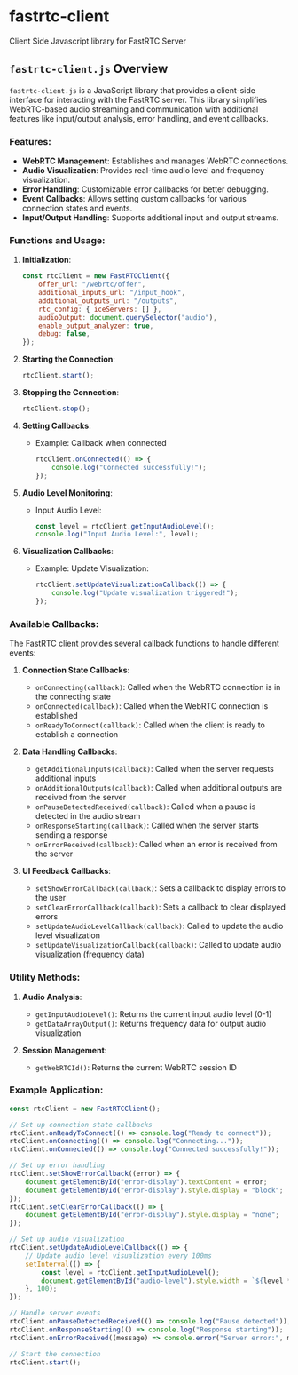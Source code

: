 # fastrtc-client
Client Side Javascript library for FastRTC Server

## `fastrtc-client.js` Overview

`fastrtc-client.js` is a JavaScript library that provides a client-side interface for interacting with the FastRTC server. This library simplifies WebRTC-based audio streaming and communication with additional features like input/output analysis, error handling, and event callbacks.

### Features:
- **WebRTC Management**: Establishes and manages WebRTC connections.
- **Audio Visualization**: Provides real-time audio level and frequency visualization.
- **Error Handling**: Customizable error callbacks for better debugging.
- **Event Callbacks**: Allows setting custom callbacks for various connection states and events.
- **Input/Output Handling**: Supports additional input and output streams.

### Functions and Usage:
1. **Initialization**:
   ```javascript
   const rtcClient = new FastRTCClient({
       offer_url: "/webrtc/offer",
       additional_inputs_url: "/input_hook",
       additional_outputs_url: "/outputs",
       rtc_config: { iceServers: [] },
       audioOutput: document.querySelector("audio"),
       enable_output_analyzer: true,
       debug: false,
   });
   ```

2. **Starting the Connection**:
   ```javascript
   rtcClient.start();
   ```

3. **Stopping the Connection**:
   ```javascript
   rtcClient.stop();
   ```

4. **Setting Callbacks**:
   - Example: Callback when connected
     ```javascript
     rtcClient.onConnected(() => {
         console.log("Connected successfully!");
     });
     ```

5. **Audio Level Monitoring**:
   - Input Audio Level:
     ```javascript
     const level = rtcClient.getInputAudioLevel();
     console.log("Input Audio Level:", level);
     ```

6. **Visualization Callbacks**:
   - Example: Update Visualization:
     ```javascript
     rtcClient.setUpdateVisualizationCallback(() => {
         console.log("Update visualization triggered!");
     });
     ```

### Available Callbacks:

The FastRTC client provides several callback functions to handle different events:

1. **Connection State Callbacks**:
   - `onConnecting(callback)`: Called when the WebRTC connection is in the connecting state
   - `onConnected(callback)`: Called when the WebRTC connection is established
   - `onReadyToConnect(callback)`: Called when the client is ready to establish a connection

2. **Data Handling Callbacks**:
   - `getAdditionalInputs(callback)`: Called when the server requests additional inputs
   - `onAdditionalOutputs(callback)`: Called when additional outputs are received from the server
   - `onPauseDetectedReceived(callback)`: Called when a pause is detected in the audio stream
   - `onResponseStarting(callback)`: Called when the server starts sending a response
   - `onErrorReceived(callback)`: Called when an error is received from the server

3. **UI Feedback Callbacks**:
   - `setShowErrorCallback(callback)`: Sets a callback to display errors to the user
   - `setClearErrorCallback(callback)`: Sets a callback to clear displayed errors
   - `setUpdateAudioLevelCallback(callback)`: Called to update the audio level visualization
   - `setUpdateVisualizationCallback(callback)`: Called to update audio visualization (frequency data)

### Utility Methods:

1. **Audio Analysis**:
   - `getInputAudioLevel()`: Returns the current input audio level (0-1)
   - `getDataArrayOutput()`: Returns frequency data for output audio visualization

2. **Session Management**:
   - `getWebRTCId()`: Returns the current WebRTC session ID

### Example Application:
```javascript
const rtcClient = new FastRTCClient();

// Set up connection state callbacks
rtcClient.onReadyToConnect(() => console.log("Ready to connect"));
rtcClient.onConnecting(() => console.log("Connecting..."));
rtcClient.onConnected(() => console.log("Connected successfully!"));

// Set up error handling
rtcClient.setShowErrorCallback((error) => {
    document.getElementById("error-display").textContent = error;
    document.getElementById("error-display").style.display = "block";
});
rtcClient.setClearErrorCallback(() => {
    document.getElementById("error-display").style.display = "none";
});

// Set up audio visualization
rtcClient.setUpdateAudioLevelCallback(() => {
    // Update audio level visualization every 100ms
    setInterval(() => {
        const level = rtcClient.getInputAudioLevel();
        document.getElementById("audio-level").style.width = `${level * 100}%`;
    }, 100);
});

// Handle server events
rtcClient.onPauseDetectedReceived(() => console.log("Pause detected"));
rtcClient.onResponseStarting(() => console.log("Response starting"));
rtcClient.onErrorReceived((message) => console.error("Server error:", message));

// Start the connection
rtcClient.start();
```
